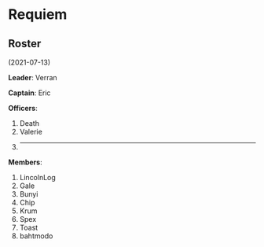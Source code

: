 # Requiem

## Roster

(2021-07-13)

**Leader**: Verran

**Captain**: Eric

**Officers**:

1. Death
2. Valerie
3. ---

**Members**:

1. LincolnLog
2. Gale
3. Bunyi
4. Chip
5. Krum
6. Spex
7. Toast
8. bahtmodo

